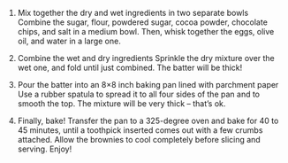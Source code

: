 1. Mix together the dry and wet ingredients in two separate bowls
    Combine the sugar, flour, powdered sugar, cocoa powder, chocolate chips, and salt in a medium bowl. Then, whisk together the eggs, olive oil, and water in a large one.

2. Combine the wet and dry ingredients
    Sprinkle the dry mixture over the wet one, and fold until just combined. The batter will be thick!

3. Pour the batter into an 8×8 inch baking pan lined with parchment paper
    Use a rubber spatula to spread it to all four sides of the pan and to smooth the top. The mixture will be very thick – that’s ok.

4. Finally, bake!
    Transfer the pan to a 325-degree oven and bake for 40 to 45 minutes, until a toothpick inserted comes out with a few crumbs attached. Allow the brownies to cool completely before slicing and serving. Enjoy!